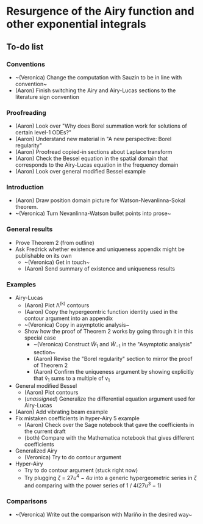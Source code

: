 # Resurgence of the Airy function and other exponential integrals

## To-do list

### Conventions
- ~(Veronica) Change the computation with Sauzin to be in line with convention~
- (Aaron) Finish switching the Airy and Airy-Lucas sections to the literature sign convention
### Proofreading
- (Aaron) Look over "Why does Borel summation work for solutions of certain level-1 ODEs?"
- (Aaron) Understand new material in "A new perspective: Borel regularity"
- (Aaron) Proofread copied-in sections about Laplace transform
- (Aaron) Check the Bessel equation in the spatial domain that corresponds to the Airy-Lucas equation in the frequency domain
- (Aaron) Look over general modified Bessel example
### Introduction
- (Aaron) Draw position domain picture for Watson-Nevanlinna-Sokal theorem.
- ~(Veronica) Turn Nevanlinna-Watson bullet points into prose~
### General results
- Prove Theorem 2 (from outline)
- Ask Fredrick whether existence and uniqueness appendix might be publishable on its own
  - ~(Veronica) Get in touch~
  - (Aaron) Send summary of existence and uniqueness results
### Examples
- Airy-Lucas
  - (Aaron) Plot &Lambda;<sup>(k)</sup> contours
  - (Aaron) Copy the hypergeomtric function identity used in the contour argument into an appendix
  - ~(Veronica) Copy in asymptotic analysis~
  - Show how the proof of Theorem 2 works by going through it in this special case
    - ~(Veronica) Construct *W̃*<sub>1</sub> and *W̃*<sub>&minus;1</sub> in the "Asymptotic analysis" section~
    - (Aaron) Revise the "Borel regularity" section to mirror the proof of Theorem 2
    - (Aaron) Confirm the uniqueness argument by showing explicitly that ṽ<sub>1</sub> sums to a multiple of v<sub>1</sub>
- General modified Bessel
  - (Aaron) Plot contours
  - (*unassigned*) Generalize the differential equation argument used for Airy-Lucas
- (Aaron) Add vibrating beam example
- Fix mistaken coefficients in hyper-Airy 5 example
  - (Aaron) Check over the Sage notebook that gave the coefficients in the current draft
  - (both) Compare with the Mathematica notebook that gives different coefficients
- Generalized Airy
  - (Veronica) Try to do contour argument
- Hyper-Airy
  - Try to do contour argument (stuck right now)
  - Try plugging <i>&zeta;</i>&nbsp;=&nbsp;27<i>u</i><sup>4</sup>&nbsp;&minus;&nbsp;4<i>u</i> into a generic hypergeometric series in <i>&zeta;</i> and comparing with the power series of 1&nbsp;/&nbsp;4(27<i>u</i><sup>3</sup>&nbsp;&minus;&nbsp;1)
### Comparisons
- ~(Veronica) Write out the comparison with Mariño in the desired way~
